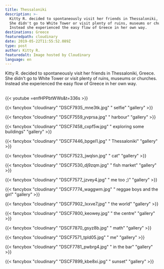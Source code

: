 ```yaml
---
title: Thessaloniki
description: >-
  Kitty R. decided to spontaneously visit her friends in Thessaloniki, Greece.
  She didn't go to White Tower or visit plenty of ruins, museums or churches.
  Instead she experienced the easy flow of Greece in her own way.
destinations: Greece
featuredpath: cloudinary
date: 2019-05-22T11:55:52.089Z
type: post
author: Kitty R.
featuredalt: Image hosted by Cloudinary
language: en
---
```

Kitty R. decided to spontaneously visit her friends in Thessaloniki, Greece. She didn't go to White Tower or visit plenty of ruins, museums or churches. Instead she experienced the easy flow of Greece in her own way.

<br>{{< youtube =enfHPPbtWWs&t=336s >}}</br>

{{< fancybox "cloudinary" "DSCF7935_mne3tk.jpg" " selfie" "gallery" >}}

{{< fancybox "cloudinary" "DSCF7559_yvprsa.jpg" "  harbour" "gallery" >}}

{{< fancybox "cloudinary" "DSCF7458_cxpf5w.jpg" "  exploring some buildings" "gallery" >}}

{{< fancybox "cloudinary" "DSCF7446_bpgel1.jpg" "  Thessaloniki" "gallery" >}}

{{< fancybox "cloudinary" "DSCF7523_jwqlsn.jpg" "  cat" "gallery" >}}

{{< fancybox "cloudinary" "DSCF7530_dj9zqm.jpg" "  fish market" "gallery" >}}

{{< fancybox "cloudinary" "DSCF7577_jzvey4.jpg" "  me too ;)" "gallery" >}}

{{< fancybox "cloudinary" "DSCF7774_waggwm.jpg" "  reggae boys and the girl" "gallery" >}}

{{< fancybox "cloudinary" "DSCF7902_lxxve7.jpg" "  the world" "gallery" >}}

{{< fancybox "cloudinary" "DSCF7800_keowey.jpg" "  the centre" "gallery" >}}

{{< fancybox "cloudinary" "DSCF7870_gsyz8b.jpg" "  math" "gallery" >}}

{{< fancybox "cloudinary" "DSCF7571_tpld05.jpg" " me" "gallery" >}}

{{< fancybox "cloudinary" "DSCF7781_pwbrg4.jpg" " in the bar" "gallery" >}}

{{< fancybox "cloudinary" "DSCF7899_kbe8xi.jpg" " sunset" "gallery" >}}
